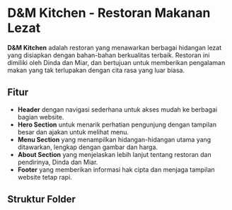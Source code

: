 # D&M Kitchen - Restoran Makanan Lezat

**D&M Kitchen** adalah restoran yang menawarkan berbagai hidangan lezat yang disiapkan dengan bahan-bahan berkualitas terbaik. Restoran ini dimiliki oleh Dinda dan Miar, dan bertujuan untuk memberikan pengalaman makan yang tak terlupakan dengan cita rasa yang luar biasa.

## Fitur
- **Header** dengan navigasi sederhana untuk akses mudah ke berbagai bagian website.
- **Hero Section** untuk menarik perhatian pengunjung dengan tampilan besar dan ajakan untuk melihat menu.
- **Menu Section** yang menampilkan hidangan-hidangan utama yang ditawarkan, lengkap dengan gambar dan harga.
- **About Section** yang menjelaskan lebih lanjut tentang restoran dan pendirinya, Dinda dan Miar.
- **Footer** yang memberikan informasi hak cipta dan menjaga tampilan website tetap rapi.

## Struktur Folder
